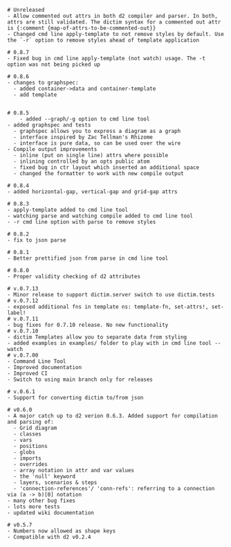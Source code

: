 	# Unreleased
	- Allow commented out attrs in both d2 compiler and parser. In both, attrs are still validated. The dictim syntax for a commented out attr is {:comment {map-of-attrs-to-be-commented-out}}
	- Changed cmd line apply-template to not remove styles by default. Use the `-r` option to remove styles ahead of template application

	# 0.8.7
	- Fixed bug in cmd line apply-template (not watch) usage. The -t option was not being picked up

	# 0.8.6
	- changes to graphspec:
	  - added container->data and container-template
	  - add template
	

	# 0.8.5
        - added --graph/-g option to cmd line tool
	- added graphspec and tests
	  - graphspec allows you to express a diagram as a graph
	  - interface inspired by Zac Tellman's Rhizome
	  - interface is pure data, so can be used over the wire
	- Compile output improvements
	  - inline (put on single line) attrs where possible
	  - inlining controlled by an opts public atom
	  - fixed bug in ctr layout which inserted an additional space
	  - changed the formatter to work with new compile output

	# 0.8.4
	- added horizontal-gap, vertical-gap and grid-gap attrs

	# 0.8.3
	- apply-template added to cmd line tool
	- watching parse and watching compile added to cmd line tool
	- -r cmd line option with parse to remove styles

	# 0.8.2
	- fix to json parse

	# 0.8.1
	- Better prettified json from parse in cmd line tool

	# 0.8.0
	- Proper validity checking of d2 attributes
	
	# v.0.7.13
	- Minor release to support dictim.server switch to use dictim.tests
	# v.0.7.12
	- exposed additional fns in template ns: template-fn, set-attrs!, set-label!
	# v.0.7.11
	- bug fixes for 0.7.10 release. No new functionality
	# v.0.7.10
	- dictim Templates allow you to separate data from styling
	- added examples in examples/ folder to play with in cmd line tool --watch
	# v.0.7.00
	- Command Line Tool
	- Improved documentation
	- Improved CI
	- Switch to using main branch only for releases

	# v.0.6.1
	- Support for converting dictim to/from json

	# v0.6.0
	- A major catch up to d2 verion 0.6.3. Added support for compilation and parsing of:
	  - Grid diagram
	  - classes
	  - vars
	  - positions
	  - globs
	  - imports
	  - overrides
	  - array notation in attr and var values
	  - the 'null' keyword
	  - layers, scenarios & steps
	  - 'connection-references'/ 'conn-refs': referring to a connection via (a -> b)[0] notation
	- many other bug fixes
	- lots more tests
	- updated wiki documentation

	# v0.5.7
	- Numbers now allowed as shape keys
	- Compatible with d2 v0.2.4
